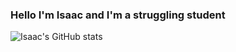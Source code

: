 ### Hello I'm Isaac and I'm a struggling student


![Isaac's GitHub stats](https://github-readme-stats.vercel.app/api?username=Iscaraca&show_icons=true&theme=tokyonight)
